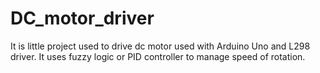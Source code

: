 # DC_motor_driver
It is little project used to drive dc motor used with Arduino Uno and L298 driver. 
It uses fuzzy logic or PID controller to manage speed of rotation.
